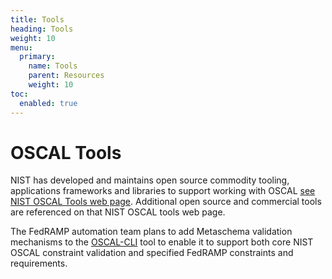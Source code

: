 ```yaml
---
title: Tools
heading: Tools
weight: 10
menu:
  primary:
    name: Tools
    parent: Resources
    weight: 10
toc:
  enabled: true
---
```

# OSCAL Tools

NIST has developed and maintains open source commodity tooling, applications frameworks and libraries to support working with OSCAL [see NIST OSCAL Tools web page](https://pages.nist.gov/OSCAL/resources/tools/).  Additional open source and commercial tools are referenced on that NIST OSCAL tools web page.  

The FedRAMP automation team plans to add Metaschema validation mechanisms to the [OSCAL-CLI](https://github.com/usnistgov/oscal-cli) tool to enable it to support both core NIST OSCAL constraint validation and specified FedRAMP constraints and requirements.
